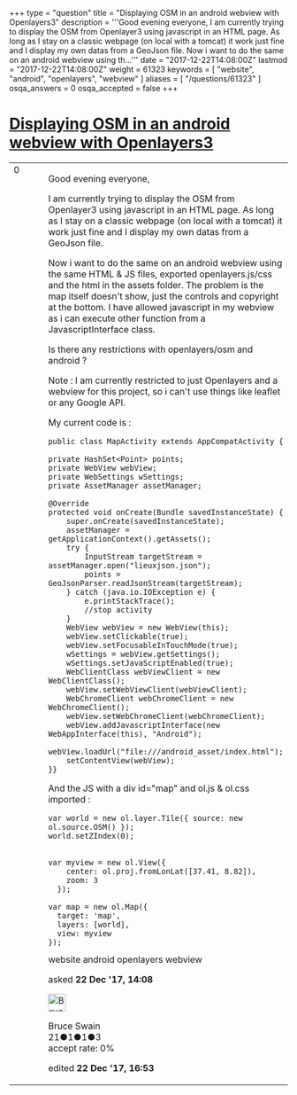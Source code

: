 +++
type = "question"
title = "Displaying OSM in an android webview with Openlayers3"
description = '''Good evening everyone, I am currently trying to display the OSM from Openlayer3 using javascript in an HTML page. As long as I stay on a classic webpage (on local with a tomcat) it work just fine and I display my own datas from a GeoJson file. Now i want to do the same on an android webview using th...'''
date = "2017-12-22T14:08:00Z"
lastmod = "2017-12-22T14:08:00Z"
weight = 61323
keywords = [ "website", "android", "openlayers", "webview" ]
aliases = [ "/questions/61323" ]
osqa_answers = 0
osqa_accepted = false
+++

<div class="headNormal">

# [Displaying OSM in an android webview with Openlayers3](/questions/61323/displaying-osm-in-an-android-webview-with-openlayers3)

</div>

<div id="main-body">

<div id="askform">

<table id="question-table" style="width:100%;">
<colgroup>
<col style="width: 50%" />
<col style="width: 50%" />
</colgroup>
<tbody>
<tr>
<td style="width: 30px; vertical-align: top"><div class="vote-buttons">
<span id="post-61323-upvote" class="ajax-command post-vote up" rel="nofollow" title="I like this post (click again to cancel)"> </span>
<div id="post-61323-score" class="post-score" title="current number of votes">
0
</div>
<span id="post-61323-downvote" class="ajax-command post-vote down" rel="nofollow" title="I dont like this post (click again to cancel)"> </span> <span id="favorite-mark" class="ajax-command favorite-mark" rel="nofollow" title="mark/unmark this question as favorite (click again to cancel)"> </span>
<div id="favorite-count" class="favorite-count">
&#10;</div>
</div></td>
<td><div id="item-right">
<div class="question-body">
<p>Good evening everyone,</p>
<p>I am currently trying to display the OSM from Openlayer3 using javascript in an HTML page. As long as I stay on a classic webpage (on local with a tomcat) it work just fine and I display my own datas from a GeoJson file.</p>
<p>Now i want to do the same on an android webview using the same HTML &amp; JS files, exported openlayers.js/css and the html in the assets folder. The problem is the map itself doesn't show, just the controls and copyright at the bottom. I have allowed javascript in my webview as i can execute other function from a JavascriptInterface class.</p>
<p>Is there any restrictions with openlayers/osm and android ?</p>
<p>Note : I am currently restricted to just Openlayers and a webview for this project, so i can't use things like leaflet or any Google API.</p>
<p>My current code is :</p>
<pre><code>public class MapActivity extends AppCompatActivity {
&#10;private HashSet&lt;Point&gt; points;
private WebView webView;
private WebSettings wSettings;
private AssetManager assetManager;
&#10;@Override
protected void onCreate(Bundle savedInstanceState) {
    super.onCreate(savedInstanceState);
    assetManager = getApplicationContext().getAssets();
    try {
        InputStream targetStream = assetManager.open(&quot;lieuxjson.json&quot;);
        points = GeoJsonParser.readJsonStream(targetStream);
    } catch (java.io.IOException e) {
        e.printStackTrace();
        //stop activity
    }
    WebView webView = new WebView(this);
    webView.setClickable(true);
    webView.setFocusableInTouchMode(true);
    wSettings = webView.getSettings();
    wSettings.setJavaScriptEnabled(true);
    WebClientClass webViewClient = new WebClientClass();
    webView.setWebViewClient(webViewClient);
    WebChromeClient webChromeClient = new WebChromeClient();
    webView.setWebChromeClient(webChromeClient);
    webView.addJavascriptInterface(new WebAppInterface(this), &quot;Android&quot;);
    webView.loadUrl(&quot;file:///android_asset/index.html&quot;);
    setContentView(webView);
}}</code></pre>
<p>And the JS with a div id="map" and ol.js &amp; ol.css imported :</p>
<pre><code>var world = new ol.layer.Tile({ source: new ol.source.OSM() });
world.setZIndex(0);
&#10;
var myview = new ol.View({
    center: ol.proj.fromLonLat([37.41, 8.82]),
    zoom: 3
  });
&#10;var map = new ol.Map({
  target: &#39;map&#39;,
  layers: [world],
  view: myview
});</code></pre>
</div>
<div id="question-tags" class="tags-container tags">
<span class="post-tag tag-link-website" rel="tag" title="see questions tagged &#39;website&#39;">website</span> <span class="post-tag tag-link-android" rel="tag" title="see questions tagged &#39;android&#39;">android</span> <span class="post-tag tag-link-openlayers" rel="tag" title="see questions tagged &#39;openlayers&#39;">openlayers</span> <span class="post-tag tag-link-webview" rel="tag" title="see questions tagged &#39;webview&#39;">webview</span>
</div>
<div id="question-controls" class="post-controls">
&#10;</div>
<div class="post-update-info-container">
<div class="post-update-info post-update-info-user">
<p>asked <strong>22 Dec '17, 14:08</strong></p>
<img src="https://secure.gravatar.com/avatar/f78618f82ddd41bed74fabf19eaf8865?s=32&amp;d=identicon&amp;r=g" class="gravatar" width="32" height="32" alt="Bruce%20Swain&#39;s gravatar image" />
<p><span>Bruce Swain</span><br />
<span class="score" title="21 reputation points">21</span><span title="1 badges"><span class="badge1">●</span><span class="badgecount">1</span></span><span title="1 badges"><span class="silver">●</span><span class="badgecount">1</span></span><span title="3 badges"><span class="bronze">●</span><span class="badgecount">3</span></span><br />
<span class="accept_rate" title="Rate of the user&#39;s accepted answers">accept rate:</span> <span title="Bruce Swain has no accepted answers">0%</span></p>
</div>
<div class="post-update-info post-update-info-edited">
<p><span> edited <strong>22 Dec '17, 16:53</strong> </span></p>
</div>
</div>
<div id="comments-container-61323" class="comments-container">
&#10;</div>
<div id="comment-tools-61323" class="comment-tools">
&#10;</div>
<div class="clear">
&#10;</div>
<div id="comment-61323-form-container" class="comment-form-container">
&#10;</div>
<div class="clear">
&#10;</div>
</div></td>
</tr>
</tbody>
</table>

</div>

</div>

